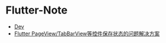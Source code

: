 # Flutter-Note



-  [Dev]()
  - [Flutter PageView/TabBarView等控件保存状态的问题解决方案](./Dev/storageState.md)



​	

